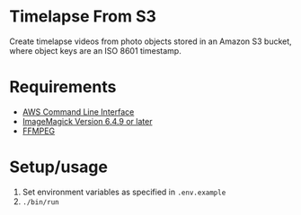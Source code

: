Timelapse From S3
=================

Create timelapse videos from photo objects stored in an Amazon S3 bucket, where object keys are an ISO 8601 timestamp.

# Requirements

- [AWS Command Line Interface](https://aws.amazon.com/cli/)
- [ImageMagick Version 6.4.9 or later](http://www.imagemagick.org/script/index.php)
- [FFMPEG](https://www.ffmpeg.org/download.html)

# Setup/usage

1. Set environment variables as specified in `.env.example`
2. `./bin/run`
